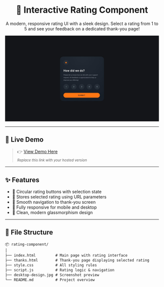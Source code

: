 <h1 align="center">🌟 Interactive Rating Component</h1>

<p align="center">
  A modern, responsive rating UI with a sleek design. Select a rating from 1 to 5 and see your feedback on a dedicated thank-you page!
</p>

<p align="center">
  <img src="./assets/images/desktop-design.jpg" alt="Preview of Rating Component"/>
</p>

---

## 🔗 Live Demo

> 👉 [View Demo Here](https://amir-mirzakhani.github.io/rating/)  
> <sub>_Replace this link with your hosted version_</sub>

---

## ✨ Features

- 🔘 Circular rating buttons with selection state
- 🧠 Stores selected rating using URL parameters
- 🔄 Smooth navigation to thank-you screen
- 📱 Fully responsive for mobile and desktop
- 💅 Clean, modern glassmorphism design

---

## 📁 File Structure

```plaintext
📦 rating-component/
│
├── index.html         # Main page with rating interface
├── thanks.html        # Thank-you page displaying selected rating
├── style.css          # All styling rules
├── script.js          # Rating logic & navigation
├── desktop-design.jpg # Screenshot preview
└── README.md          # Project overview
```
